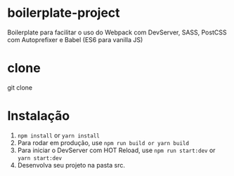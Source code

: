 # boilerplate-project

Boilerplate para facilitar o uso do Webpack com DevServer, SASS, PostCSS com Autoprefixer e Babel (ES6 para vanilla JS)

# clone
git clone 

# Instalação

1. `npm install` or `yarn install`
2. Para rodar em produção, use `npm run build or yarn build`
3. Para iniciar o DevServer com HOT Reload, use `npm run start:dev` or `yarn start:dev`
4. Desenvolva seu projeto na pasta src.
 
